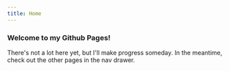 ```yaml
---
title: Home
---
```


### Welcome to my Github Pages!

There's not a lot here yet, but I'll make progress someday. In the meantime, check out the other pages in the nav drawer.
